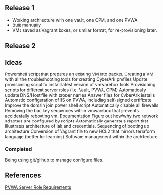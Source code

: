 ## Release 1
- Working architecture with one vault, one CPM, and one PVWA
- Built manually 
- VMs saved as Vagrant boxes, or similar format, for re-provisioning later. 

## Release 2


## Ideas
Powershell script that prepares an existing VM into packer. 
Creating a VM with all the troubleshooting tools for creating CyberArk profiles
Update provisioning script to install latest version of vmwarebox tools
Provisioning scripts for different server roles (i.e. Vault, PVWA, CPM)
Automatically update DNS/Host file with proper names
Answer files for CyberArk installs 
Automatic configuration of IIS on PVWA, including self-signed certificate 
Improve the domain join power shell script 
Automatically disable all firewalls
Removing the bad key sequences within vmwarebox that prevents accidentally rebooting vm. [Documentation](https://www.virtualbox.org/manual/ch08.html)
Figure out how/why two network adapters are configured by scripts
Automatically generate a report that illustrates architecture of lab and credentials. 
Sequencing of booting up architecture
Conversion of Vagrant file to new HCL2 that mirrors terraform language (better for learning)
Software management within the architecture

### Completed
Being using git/github to manage configure files. 


## References
[PVWA Server Role Requirements](https://docs.cyberark.com/Product-Doc/OnlineHelp/PAS/Latest/en/Content/PAS%20INST/Before-Password-Vault-Web-Access-Installation.htm?tocpath=Installation%7CInstalling%20the%20PAS%C2%A0Solution%7CManual%20Installation%7CEnterprise%20Password%20Vault%7CInstall%20the%20PVWA%7C_____2)
